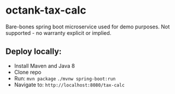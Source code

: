 # octank-tax-calc

Bare-bones spring boot microservice used for demo purposes. Not supported - no warranty explicit or implied.

## Deploy locally:
- Install Maven and Java 8
- Clone repo
- Run:
`mvn package`
`./mvnw spring-boot:run`
- Navigate to: `http://localhost:8080/tax-calc`
